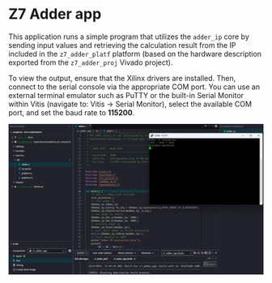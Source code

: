 # Z7 Adder app

This application runs a simple program that utilizes the `adder_ip` core by sending input
values and retrieving the calculation result from the IP included in the `z7_adder_platf`
platform (based on the hardware description exported from the `z7_adder_proj` Vivado project).

To view the output, ensure that the Xilinx drivers are installed. Then, connect to the serial
console via the appropriate COM port. You can use an external terminal emulator such as PuTTY
or the built-in Serial Monitor within Vitis (navigate to: Vitis → Serial Monitor), select the
available COM port, and set the baud rate to **115200**.

<div>
    <p align="center" width="100%" height="100%">
        <img src="../../imgs/z7-adder-app.png"/>
    </p>
</div>
